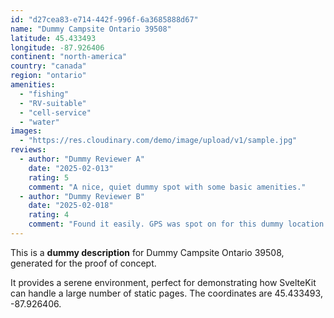 ```yaml
---
id: "d27cea83-e714-442f-996f-6a3685888d67"
name: "Dummy Campsite Ontario 39508"
latitude: 45.433493
longitude: -87.926406
continent: "north-america"
country: "canada"
region: "ontario"
amenities:
  - "fishing"
  - "RV-suitable"
  - "cell-service"
  - "water"
images:
  - "https://res.cloudinary.com/demo/image/upload/v1/sample.jpg"
reviews:
  - author: "Dummy Reviewer A"
    date: "2025-02-013"
    rating: 5
    comment: "A nice, quiet dummy spot with some basic amenities."
  - author: "Dummy Reviewer B"
    date: "2025-02-018"
    rating: 4
    comment: "Found it easily. GPS was spot on for this dummy location."
---
```


This is a **dummy description** for Dummy Campsite Ontario 39508, generated for the proof of concept.

It provides a serene environment, perfect for demonstrating how SvelteKit can handle a large number of static pages. The coordinates are 45.433493, -87.926406.

